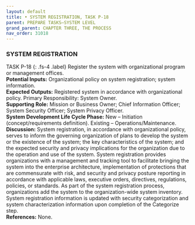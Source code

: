 ```yaml
---
layout: default
title: • SYSTEM REGISTRATION, TASK P-18 
parent: PREPARE TASKS—SYSTEM LEVEL 
grand_parent: CHAPTER THREE, THE PROCESS
nav_order: 31018
---
```


### SYSTEM REGISTRATION 
TASK P-18 
{: .fs-4 .label}
Register the system with organizational program or management offices.  
**Potential Inputs:** Organizational policy on system registration; system information.   
**Expected Outputs:** Registered system in accordance with organizational policy. Primary Responsibility: System Owner.  
**Supporting Role:** Mission or Business Owner; Chief Information Officer; System Security Officer; System Privacy Officer.  
**System Development Life Cycle Phase:** New – Initiation (concept/requirements definition). Existing – Operations/Maintenance.  
**Discussion:** System registration, in accordance with organizational policy, serves to inform the governing organization of plans to develop the system or the existence of the system; the key characteristics of the system; and the expected security and privacy implications for the organization due to the operation and use of the system. System registration provides organizations with a management and tracking tool to facilitate bringing the system into the enterprise architecture, implementation of protections that are commensurate with risk, and security and privacy posture reporting in accordance with applicable laws, executive orders, directives, regulations, policies, or standards. As part of the system registration process, organizations add the system to the organization-wide system inventory. System registration information is updated with security categorization and system characterization information upon completion of the Categorize step.  
**References:** None.
